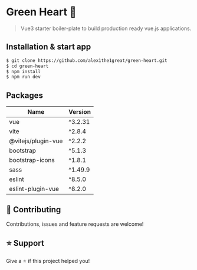 # Green Heart 💚

> Vue3 starter boiler-plate to build production ready vue.js applications.

## Installation & start app

```sh
$ git clone https://github.com/alex1the1great/green-heart.git
$ cd green-heart
$ npm install
$ npm run dev
```

## Packages

| Name               | Version |
| ------------------ | ------- |
| vue                | ^3.2.31 |
| vite               | ^2.8.4  |
| @vitejs/plugin-vue | ^2.2.2  |
| bootstrap          | ^5.1.3  |
| bootstrap-icons    | ^1.8.1  |
| sass               | ^1.49.9 |
| eslint             | ^8.5.0  |
| eslint-plugin-vue  | ^8.2.0  |

## 🤝 Contributing

Contributions, issues and feature requests are welcome!

## ⭐️ Support

Give a ⭐️ if this project helped you!
